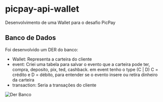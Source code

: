 # picpay-api-wallet

Desenvolvimento de uma Wallet para o desafio PicPay

## Banco de Dados

Foi desenvolvido um DER do banco:

- Wallet: Representa a carteira do cliente
- event: Criei uma tabela para salvar o evento que a carteira pode ter, compra, deposito, pix, ted, cashback.
em event tenho o type (C | D) C = crédito e D = débito, para entender se o evento insere ou retira dinheiro da carteira
- transaction: Seria a transações do cliente

![Der Banco](https://drive.google.com/file/d/1o5zhrPoq2MtFIXFEc06X1nI8bheTZUvM/view?usp=sharing)